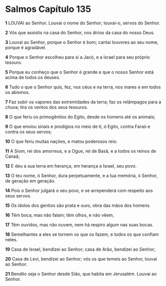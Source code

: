 # Salmos Capítulo 135

**1** 	LOUVAI ao Senhor. Louvai o nome do Senhor; louvai-o, servos do Senhor.

**2** 	Vós que assistis na casa do Senhor, nos átrios da casa do nosso Deus.

**3** 	Louvai ao Senhor, porque o Senhor é bom; cantai louvores ao seu nome, porque é agradável.

**4** 	Porque o Senhor escolheu para si a Jacó, e a Israel para seu próprio tesouro.

**5** 	Porque eu conheço que o Senhor é grande e que o nosso Senhor está acima de todos os deuses.

**6** 	Tudo o que o Senhor quis, fez, nos céus e na terra, nos mares e em todos os abismos.

**7** 	Faz subir os vapores das extremidades da terra; faz os relâmpagos para a chuva; tira os ventos dos seus tesouros.

**8** 	O que feriu os primogênitos do Egito, desde os homens até os animais;

**9** 	O que enviou sinais e prodígios no meio de ti, ó Egito, contra Faraó e contra os seus servos;

**10** 	O que feriu muitas nações, e matou poderosos reis:

**11** 	A Siom, rei dos amorreus, e a Ogue, rei de Basã, e a todos os reinos de Canaã;

**12** 	E deu a sua terra em herança, em herança a Israel, seu povo.

**13** 	O teu nome, ó Senhor, dura perpetuamente, e a tua memória, ó Senhor, de geração em geração.

**14** 	Pois o Senhor julgará o seu povo, e se arrependerá com respeito aos seus servos.

**15** 	Os ídolos dos gentios são prata e ouro, obra das mãos dos homens.

**16** 	Têm boca, mas não falam; têm olhos, e não vêem,

**17** 	Têm ouvidos, mas não ouvem, nem há respiro algum nas suas bocas.

**18** 	Semelhantes a eles se tornem os que os fazem, e todos os que confiam neles.

**19** 	Casa de Israel, bendizei ao Senhor; casa de Arão, bendizei ao Senhor;

**20** 	Casa de Levi, bendizei ao Senhor; vós os que temeis ao Senhor, louvai ao Senhor.

**21** 	Bendito seja o Senhor desde Sião, que habita em Jerusalém. Louvai ao Senhor.


